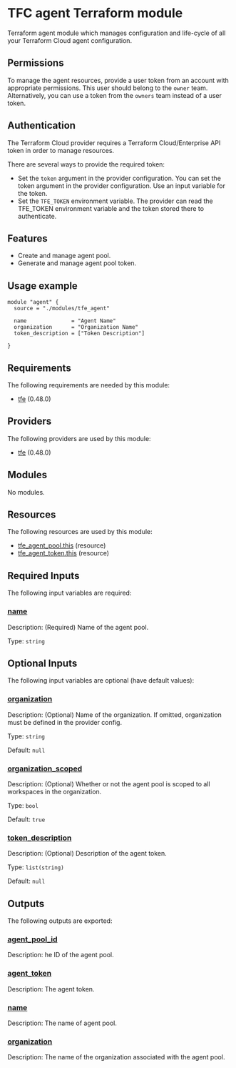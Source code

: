 # TFC agent Terraform module

Terraform agent module which manages configuration and life-cycle 
of all your Terraform Cloud agent configuration.

## Permissions

To manage the agent resources, provide a user token from an account with 
appropriate permissions. This user should belong to the `owner` team. 
Alternatively, you can use a token from the `owners` team instead of a user token.

## Authentication

The Terraform Cloud provider requires a Terraform Cloud/Enterprise API token in 
order to manage resources.

There are several ways to provide the required token:

- Set the `token` argument in the provider configuration. You can set the token argument in the provider configuration. Use an
input variable for the token.
- Set the `TFE_TOKEN` environment variable. The provider can read the TFE_TOKEN environment variable and the token stored there
to authenticate.

## Features

- Create and manage agent pool.
- Generate and manage agent pool token.

## Usage example
```hcl
module "agent" {
  source = "./modules/tfe_agent"

  name              = "Agent Name"
  organization      = "Organization Name"
  token_description = ["Token Description"]

}
```

<!-- BEGIN_TF_DOCS -->
## Requirements

The following requirements are needed by this module:

- <a name="requirement_tfe"></a> [tfe](#requirement\_tfe) (0.48.0)

## Providers

The following providers are used by this module:

- <a name="provider_tfe"></a> [tfe](#provider\_tfe) (0.48.0)

## Modules

No modules.

## Resources

The following resources are used by this module:

- [tfe_agent_pool.this](https://registry.terraform.io/providers/hashicorp/tfe/0.48.0/docs/resources/agent_pool) (resource)
- [tfe_agent_token.this](https://registry.terraform.io/providers/hashicorp/tfe/0.48.0/docs/resources/agent_token) (resource)

## Required Inputs

The following input variables are required:

### <a name="input_name"></a> [name](#input\_name)

Description: (Required) Name of the agent pool.

Type: `string`

## Optional Inputs

The following input variables are optional (have default values):

### <a name="input_organization"></a> [organization](#input\_organization)

Description: (Optional) Name of the organization. If omitted, organization must be defined in the provider config.

Type: `string`

Default: `null`

### <a name="input_organization_scoped"></a> [organization\_scoped](#input\_organization\_scoped)

Description: (Optional) Whether or not the agent pool is scoped to all workspaces in the organization.

Type: `bool`

Default: `true`

### <a name="input_token_description"></a> [token\_description](#input\_token\_description)

Description: (Optional) Description of the agent token.

Type: `list(string)`

Default: `null`

## Outputs

The following outputs are exported:

### <a name="output_agent_pool_id"></a> [agent\_pool\_id](#output\_agent\_pool\_id)

Description: he ID of the agent pool.

### <a name="output_agent_token"></a> [agent\_token](#output\_agent\_token)

Description: The agent token.

### <a name="output_name"></a> [name](#output\_name)

Description: The name of agent pool.

### <a name="output_organization"></a> [organization](#output\_organization)

Description: The name of the organization associated with the agent pool.
<!-- END_TF_DOCS -->